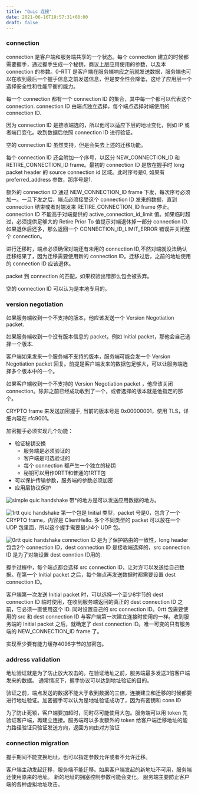 ```yaml
---
title: "Quic 连接"
date: 2021-06-16T19:57:31+08:00
draft: false
---
```


### connection
connection 是客户端和服务端共享的一个状态。每个 connection 建立的时候都需要握手，通过握手生成一个秘钥，商议上层应用使用的参数，以及本 connection 的参数。0-RTT 是客户端在服务端响应之前就发送数据，服务端也可以在收到最后一个握手信息之前发送信息，但是安全性会降低，这给了应用层一个选择安全性和性能平衡的能力。

每一个 connection 都有一个 connection ID 的集合，其中每一个都可以代表这个 connection. connection ID 由端点独立选择，每个端点选择对端使用的 connection ID.

因为 connection ID 是接收端选的，所以他可以适应下层的地址变化，例如 IP 或者端口变化。收到数据后依照 connection ID 进行验证。

空的 connection ID 虽然支持，但是会失去上述的迁移功能。

每个 connection ID 还会附加一个序号，以区分 NEW_CONNECTION_ID 和 RETIRE_CONNECTION_ID frame。最初的 connection ID 是放在握手时 long packet header 的 source connection id 区域。此时序号是0, 如果有 preferred_address 参数，那序号是1.

额外的 connection ID 通过 NEW_CONNECTION_ID frame 下发，每次序号必须加一。一旦下发之后，端点必须接受这个 connection ID 发来的数据，直到 connection 结束或者对端发来 RETIRE_CONNECTION_ID frame 停止。 connection ID 不能高于对端提供的 active_connection_id_limit 值。如果临时超过，必须提供足够大的 Retire Prior To 值提示对端退休掉一部分 connection ID. 如果退休后还多，那么返回一个 CONNECTION_ID_LIMIT_ERROR 错误并关闭整个 connection。

进行迁移时，端点必须确保对端还有未用的 connection ID,不然对端就没法确认迁移结果了，因为迁移需要使用新的 connection ID。迁移过后，之前的地址使用的 connection ID 应该退休。

packet 到 connection 的匹配，如果校验出错那么包会被丢弃。

空的 connection ID 可以认为是本地专用的。

### version negotiation

如果服务端收到一个不支持的版本，他应该发送一个 Version Negotiation packet.

如果服务端收到一个没有版本信息的 packet，例如  Initial packet，那他会自己选择一个版本.

客户端如果发来一个服务端不支持的版本，服务端可能会发一个 Version Negotiation packet  回复。前提是客户端发来的数据包足够大，可以让服务端选择多个版本中的一个。

如果客户端收到一个不支持的  Version Negotiation packet ，他应该关闭 connection。除非之前已经成功收到了一个，或者选择的版本就是他指定的那个。

CRYPTO frame 来发送加密握手, 当前的版本号是 0x00000001，使用 TLS，详细内容在 rfc9001。

加密握手必须实现几个功能：
- 验证秘钥交换
  - 服务端是必须验证的
  - 客户端是可选验证的
  - 每个 connection 都产生一个独立的秘钥
  - 秘钥可以用作0RTT和普通的1RTT包
-  可以保护传输参数，服务端的参数必须加密
-  应用层协议保护

![simple quic handshake](https://dev.ug/static.blog.dilfish.icu/simple.quic.handshake.png)
带*的地方是可以发送应用数据的地方。

![1rtt quic handshake](https://dev.ug/static.blog.dilfish.icu/1rtt.quic.handshake.png)
第一个包是 Initial 类型，packet 号是0，包含了一个 CRYPTO frame，内容是 ClientHello.
多个不同类型的 packet 可以放在一个 UDP 包里面，所以这个握手需要最少4个 UDP 包。

![0rtt quic handshake](https://dev.ug/static.blog.dilfish.icu/0rtt.quic.handshake.png)
connection ID 是为了保护路由的一致性，long header 包含2个 connection ID，dest connection ID 是接收端选择的，src connection ID 是为了对端设置 dest conntion ID用的.

握手过程中，每个端点都会选择 src connection ID，让对方可以发送给自己数据。在第一个 Initial packet 之后，每个端点再发送数据时都需要设置 dest connection ID。

客户端第一次发送 Initial packet 时，可以选择一个至少8字节的 dest connection ID 临时使用，在收到服务端返回的真正的 dest connection ID 之前，它必须一直使用这个 ID. 同时设置自己的 src connection ID。0rtt 包需要使用的 src 和 dest connection ID 与客户端第一次建立连接时使用的一样。收到服务端的 Initial packet 之后，就确定了 dest connection ID。唯一可变的只有服务端的 NEW_CONNECTION_ID frame 了。

实现至少要有能力缓存4096字节的加密包。
### address validation

地址验证就是为了防止放大攻击的。在验证地址之前，服务端最多发送3倍客户端发来的数据。
通常情况下，握手协议可以达到地址验证的目的。

验证之前，端点发送的数据不能大于收到数据的三倍，连接建立和迁移的时候都要进行地址验证。加密握手可以认为是地址验证成功了，因为有密钥和 conn ID

为了防止死锁，客户端要加超时，同时尽可能使用大包。服务端可以用 token 先验证客户端，再建立连接。服务端可以多发额外的 token 给客户端迁移地址的能力路径验证只验证发送方向，返回方向由对方验证


### connection migration

握手期间不能变换地址，也可以指定参数允许或者不允许迁移。

客户端主动发起迁移，服务端不能迁移。如果客户端发起的新地址不可用，服务端还使用原来的地址。
新的地址的拥塞控制参数可能会变化。
服务端主要防止客户端的各种虚拟地址攻击。
